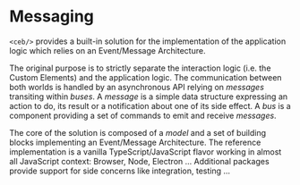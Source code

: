 # Messaging

`<ceb/>` provides a built-in solution for the implementation of the application logic which relies on an Event/Message Architecture.

The original purpose is to strictly separate the interaction logic (i.e. the Custom Elements) and the application logic.
The communication between both worlds is handled by an asynchronous API relying on _messages_ transiting within _buses_.
A _message_ is a simple data structure expressing an action to do, its result or a notification about one of its side effect.
A _bus_ is a component providing a set of commands to emit and receive _messages_. 

The core of the solution is composed of a _model_ and a set of building blocks implementing an Event/Message Architecture.
The reference implementation is a vanilla TypeScript/JavaScript flavor working in almost all JavaScript context: Browser, Node, Electron ...
Additional packages provide support for side concerns like integration, testing ...
